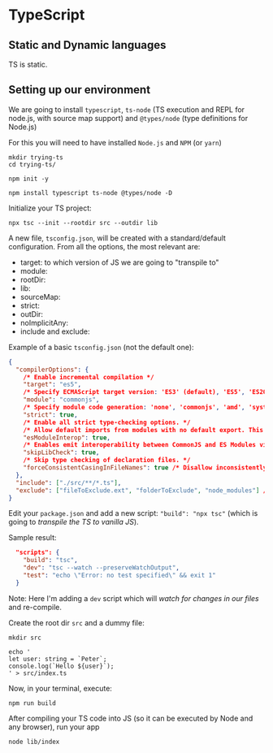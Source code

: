 # TypeScript

<!--
It should include...

Presentation

What is TS
- Compiles to browser and node
- 3 parts: Language, Language Server and Compiler

We could see TypeScript code as JavaScript with type annotations
The compiler takes our TS code and compiles it into plain JS code

Why to use it
- It helps us to catch errors during development
- Add extra features still not available in JS (next generation JS features which will be compiled to JS and support old browsers to)
- Uses type annotations to analyze our code
- Only active during development
- Doesnt provide any performance optimization
In other languages, the type system can be used to optimize code using the compiler

History

-->

## Static and Dynamic languages

<!--
  TODO: Differences
  Also check about Nominal and Structural Type Systems. TS is a structural type system.

  Dynamyc types are resolved at runtime
-->

TS is static.

<!-- 
## Primitive and Reference types

Primitive types in TypeScript.
string, number, boolean, undefined, null, symbol, bigint, void

Reference types
object, function, class, array
-->

## Setting up our environment

We are going to install `typescript`, `ts-node` (TS execution and REPL for node.js, with source map support) and `@types/node` (type definitions for Node.js)

For this you will need to have installed `Node.js` and `NPM` (or `yarn`)

```shell
mkdir trying-ts
cd trying-ts/

npm init -y

npm install typescript ts-node @types/node -D
```

Initialize your TS project:

```shell
npx tsc --init --rootdir src --outdir lib
```

A new file, `tsconfig.json`, will be created with a standard/default configuration.
From all the options, the most relevant are:

* target: to which version of JS we are going to "transpile to"
* module:
* rootDir:
* lib:
* sourceMap:
* strict:
* outDir:
* noImplicitAny:
* include and exclude:

Example of a basic `tsconfig.json` (not the default one):

```json
{
  "compilerOptions": {
    /* Enable incremental compilation */
    "target": "es5",
    /* Specify ECMAScript target version: 'ES3' (default), 'ES5', 'ES2015', 'ES2016', 'ES2017', 'ES2018', 'ES2019', 'ES2020', 'ES2021', or 'ESNEXT'. */
    "module": "commonjs",
    /* Specify module code generation: 'none', 'commonjs', 'amd', 'system', 'umd', 'es2015', 'es2020', or 'ESNext'. */
    "strict": true,
    /* Enable all strict type-checking options. */
    /* Allow default imports from modules with no default export. This does not affect code emit, just typechecking. */
    "esModuleInterop": true,
    /* Enables emit interoperability between CommonJS and ES Modules via creation of namespace objects for all imports. Implies 'allowSyntheticDefaultImports'. */
    "skipLibCheck": true,
    /* Skip type checking of declaration files. */
    "forceConsistentCasingInFileNames": true /* Disallow inconsistently-cased references to the same file. */
  },
  "include": ["./src/**/*.ts"],
  "exclude": ["fileToExclude.ext", "folderToExclude", "node_modules"] // by default node_modules is excluded
}
```

Edit your `package.json` and add a new script: `"build": "npx tsc"` (which is going to *transpile the TS to vanilla JS*).

Sample result:
```json
  "scripts": {
    "build": "tsc",
    "dev": "tsc --watch --preserveWatchOutput",
    "test": "echo \"Error: no test specified\" && exit 1"
  }
```

Note: Here I'm adding a `dev` script which will *watch for changes in our files* and re-compile.

Create the root dir `src` and a dummy file:

```shell
mkdir src

echo '
let user: string = `Peter`;
console.log(`Hello ${user}`);
' > src/index.ts
```

Now, in your terminal, execute: 

```shell
npm run build
```

After compiling your TS code into JS (so it can be executed by Node and any browser), run your app

```shell
node lib/index
```


<!--
Then we can compile our files doing
tsc myFile.ts

This will generate myFile.js
Then we can run
node index.js


We can do the previous steps in one step with ts-node (we compile and execute)
ts-node index.ts


We can also use a tsconfig.json file, which is a TS compiler configuration file to customize how the compiler behaves

tsc --init will generate a tsconfig file

In that file we can specify the rootdir and outdir, for example

then we can run `tsc` in the terminal (which will use our tsconfig)
We can pass the flag -w so the compiler will watch for change and re compile

-->


<!--
### VSCode and TS
???
-->

<!--
parcel-bundler
-->

<!--
ST says we need to understand both:
1. Syntax and features. Example: Interface
2. Design Patterns: How do we use interfaces to write reusable code
-->